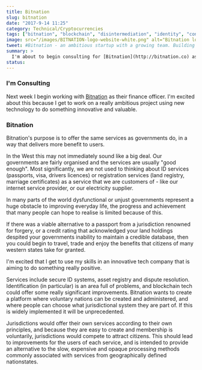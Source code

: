 ```yaml
---
title: Bitnation
slug: bitnation
date: "2017-9-14 11:25"
category: Technical/Cryptocurrencies
tags: ["bitnation", "blockchain", "disintermediation", "identity", "consulting", "finance,"]
image: src="/images/BITNATION-logo-website-white.png" alt="Bitnation logo"
tweet: #Bitnation - an ambitious startup with a growing team. Building tools for decentralised governance and identity management.
summary: >
  I'm about to begin consulting for [Bitnation](http://bitnation.co) as their finance officer.
status:
---
```


### I'm Consulting

Next week I begin working with [Bitnation](http://bitnation.co) as their finance officer. I'm excited about this because I get to work on a really ambitious project using new technology to do something innovative and valuable.

### Bitnation

Bitnation's purpose is to offer the same services as governments do, in a way that delivers more benefit to users.

In the West this may not immediately sound like a big deal. Our governments are fairly organised and the services are usually "good enough". Most significantly, we are not used to thinking about ID services (passports, visa, drivers licences) or registration services (land registry, marriage certificates) as a service that we are customers of - like our internet service provider, or our electricity supplier.

In many parts of the world dysfunctional or unjust governments represent a huge obstacle to improving everyday life, the progress and achievement that many people can hope to realise is limited because of this.

If there was a viable alternative to a passport from a jurisdiction renowned for forgery, or a credit rating that acknowledged your land holdings despited your governments inability to maintain a credible database, then you could begin to travel, trade and enjoy the benefits that citizens of many western states take for granted.

I'm excited that I get to use my skills in an innovative tech company that is aiming to do something really positive.

Services include secure ID systems, asset registry and dispute resolution. Identification (in particular) is an area full of problems, and blockchain tech could offer some really significant improvements. Bitnation wants to create a platform where voluntary nations can be created and administered, and where people can choose what jurisdictional system they are part of. If this is widely implemented it will be unprecedented.

Jurisdictions would offer their own services according to their own principles, and because they are easy to create and membership is voluntarily, jurisdictions would compete to attract citizens. This should lead to improvements for the users of each service, and is intended to provide an alternative to the slow, expensive and opaque processing methods commonly associated with services from geographically defined nationstates.
